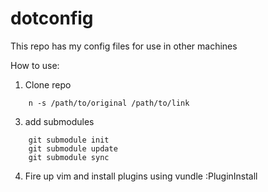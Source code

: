 # dotconfig
This repo has my config files for use in other machines


How to use:
1. Clone repo
```
    n -s /path/to/original /path/to/link
```
3. add submodules
```
    git submodule init
    git submodule update
    git submodule sync
```
4. Fire up vim and install plugins using vundle
    :PluginInstall
